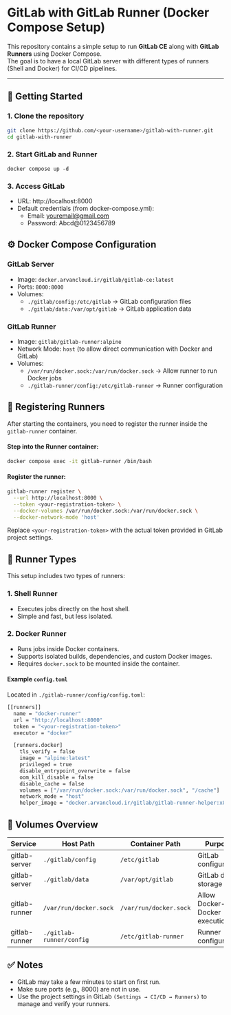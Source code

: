 # GitLab with GitLab Runner (Docker Compose Setup)

This repository contains a simple setup to run **GitLab CE** along with **GitLab Runners** using Docker Compose.  
The goal is to have a local GitLab server with different types of runners (Shell and Docker) for CI/CD pipelines.

---

## 🚀 Getting Started

### 1. Clone the repository
```bash
git clone https://github.com/<your-username>/gitlab-with-runner.git
cd gitlab-with-runner
```

### 2. Start GitLab and Runner
```bah
docker compose up -d
```

### 3. Access GitLab
- URL: http://localhost:8000
- Default credentials (from docker-compose.yml):
  - Email: youremail@gmail.com
  - Password: Abcd@0123456789

## ⚙️ Docker Compose Configuration
### GitLab Server
- Image: ```docker.arvancloud.ir/gitlab/gitlab-ce:latest```
- Ports: ```8000:8000```
- Volumes:
  - ```./gitlab/config:/etc/gitlab``` → GitLab configuration files
  - ```./gitlab/data:/var/opt/gitlab``` → GitLab application data

### GitLab Runner
- Image: ```gitlab/gitlab-runner:alpine```
- Network Mode: ```host``` (to allow direct communication with Docker and GitLab)
- Volumes:
  - ```/var/run/docker.sock:/var/run/docker.sock``` → Allow runner to run Docker jobs
  - ```./gitlab-runner/config:/etc/gitlab-runner``` → Runner configuration

## 🏃 Registering Runners
After starting the containers, you need to register the runner inside the ```gitlab-runner``` container.

#### Step into the Runner container:

```bash
docker compose exec -it gitlab-runner /bin/bash
```

#### Register the runner:
```bash
gitlab-runner register \
  --url http://localhost:8000 \
  --token <your-registration-token> \
  --docker-volumes /var/run/docker.sock:/var/run/docker.sock \
  --docker-network-mode 'host'
```

Replace ```<your-registration-token>``` with the actual token provided in GitLab project settings.

## 🔧 Runner Types
This setup includes two types of runners:
### 1. Shell Runner
- Executes jobs directly on the host shell.
- Simple and fast, but less isolated.

### 2. Docker Runner
- Runs jobs inside Docker containers.
- Supports isolated builds, dependencies, and custom Docker images.
- Requires ```docker.sock``` to be mounted inside the container.

#### Example ```config.toml```
Located in ```./gitlab-runner/config/config.toml```:
```bash
[[runners]]
  name = "docker-runner"
  url = "http://localhost:8000"
  token = "<your-registration-token>"
  executor = "docker"

  [runners.docker]
    tls_verify = false
    image = "alpine:latest"
    privileged = true
    disable_entrypoint_overwrite = false
    oom_kill_disable = false
    disable_cache = false
    volumes = ["/var/run/docker.sock:/var/run/docker.sock", "/cache"]
    network_mode = "host"
    helper_image = "docker.arvancloud.ir/gitlab/gitlab-runner-helper:x86_64-v18.3.1"
```


## 📂 Volumes Overview
| Service       | Host Path                | Container Path         | Purpose                          |
| ------------- | ------------------------ | ---------------------- | -------------------------------- |
| gitlab-server | `./gitlab/config`        | `/etc/gitlab`          | GitLab configuration             |
| gitlab-server | `./gitlab/data`          | `/var/opt/gitlab`      | GitLab data storage              |
| gitlab-runner | `/var/run/docker.sock`   | `/var/run/docker.sock` | Allow Docker-in-Docker execution |
| gitlab-runner | `./gitlab-runner/config` | `/etc/gitlab-runner`   | Runner configuration             |


## ✅ Notes
- GitLab may take a few minutes to start on first run.
- Make sure ports (e.g., 8000) are not in use.
- Use the project settings in GitLab ```(Settings → CI/CD → Runners)``` to manage and verify your runners.